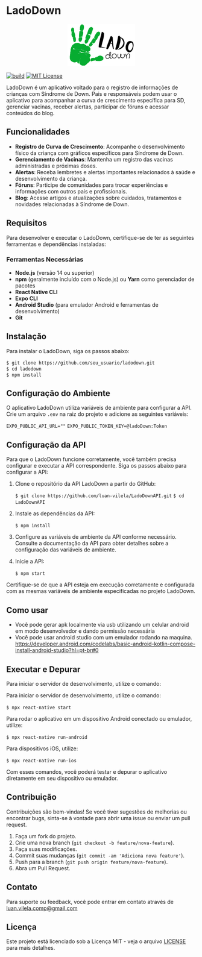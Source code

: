 
# LadoDown 

<p align="center">
	<img src="https://raw.githubusercontent.com/luan-vilela/LadoDown/main/src/assets/logo220x112.png" width="180" alt="Logo LadoDown" />
</p>

[![build](https://github.com/aseprite/aseprite/actions/workflows/build.yml/badge.svg)](https://github.com/aseprite/aseprite/actions/workflows/build.yml) [![MIT License](https://img.shields.io/badge/License-MIT-green.svg)](https://raw.githubusercontent.com/luan-vilela/LadoDown/main/LICENSE)

LadoDown é um aplicativo voltado para o registro de informações de crianças com Síndrome de Down. Pais e responsáveis podem usar o aplicativo para acompanhar a curva de crescimento específica para SD, gerenciar vacinas, receber alertas, participar de fóruns e acessar conteúdos do blog.

## Funcionalidades

 - **Registro de Curva de Crescimento**: Acompanhe o desenvolvimento físico da criança com gráficos específicos para Síndrome de Down. 
 - **Gerenciamento de Vacinas**: Mantenha um registro das vacinas administradas e próximas doses. 
 -  **Alertas**: Receba lembretes e alertas importantes relacionados à saúde e desenvolvimento da criança. 
 - **Fóruns**: Participe de comunidades para trocar experiências e informações com outros pais e profissionais. 
 - **Blog**: Acesse artigos e atualizações sobre cuidados, tratamentos e novidades relacionadas à Síndrome de Down.


## Requisitos

Para desenvolver e executar o LadoDown, certifique-se de ter as seguintes ferramentas e dependências instaladas:



### Ferramentas Necessárias

-   **Node.js** (versão 14 ou superior)
-   **npm** (geralmente incluído com o Node.js) ou **Yarn** como gerenciador de pacotes
-   **React Native CLI**
-   **Expo CLI**
-   **Android Studio** (para emulador Android e ferramentas de desenvolvimento) 
-   **Git** 


 ## Instalação 

Para instalar o LadoDown, siga os passos abaixo:

    $ git clone https://github.com/seu_usuario/ladodown.git
    $ cd ladodown 
    $ npm install
    
  ## Configuração do Ambiente

O aplicativo LadoDown utiliza variáveis de ambiente para configurar a API. Crie um arquivo `.env` na raiz do projeto e adicione as seguintes variáveis:

`EXPO_PUBLIC_API_URL=""`
`EXPO_PUBLIC_TOKEN_KEY=@ladoDown:Token`

## Configuração da API

Para que o LadoDown funcione corretamente, você também precisa configurar e executar a API correspondente. Siga os passos abaixo para configurar a API:

1.  Clone o repositório da API LadoDown a partir do GitHub:
    
    
    `$ git clone https://github.com/luan-vilela/LadoDownAPI.git`
    `$ cd LadoDownAPI` 
    
2.  Instale as dependências da API:
       
    `$ npm install` 
    
3.  Configure as variáveis de ambiente da API conforme necessário. Consulte a documentação da API para obter detalhes sobre a configuração das variáveis de ambiente.
    
4.  Inicie a API:
      
    `$ npm start` 
    

Certifique-se de que a API esteja em execução corretamente e configurada com as mesmas variáveis de ambiente especificadas no projeto LadoDown.

## Como usar

-  Você pode gerar apk localmente via usb utilizando um celular android em modo desenvolvedor e dando permissão necessária
- Você pode usar android studio com um emulador rodando na maquina. https://developer.android.com/codelabs/basic-android-kotlin-compose-install-android-studio?hl=pt-br#0


## Executar e Depurar

Para iniciar o servidor de desenvolvimento, utilize o comando:

Para iniciar o servidor de desenvolvimento, utilize o comando:

`$ npx react-native start` 

Para rodar o aplicativo em um dispositivo Android conectado ou emulador, utilize:

`$ npx react-native run-android` 

Para dispositivos iOS, utilize:

`$ npx react-native run-ios` 

Com esses comandos, você poderá testar e depurar o aplicativo diretamente em seu dispositivo ou emulador.

## Contribuição

Contribuições são bem-vindas! Se você tiver sugestões de melhorias ou encontrar bugs, sinta-se à vontade para abrir uma issue ou enviar um pull request.

1.  Faça um fork do projeto.
2.  Crie uma nova branch (`git checkout -b feature/nova-feature`).
3.  Faça suas modificações.
4.  Commit suas mudanças (`git commit -am 'Adiciona nova feature'`).
5.  Push para a branch (`git push origin feature/nova-feature`).
6.  Abra um Pull Request.

## Contato

Para suporte ou feedback, você pode entrar em contato através de luan.vilela.comp@gmail.com 

## Licença

Este projeto está licenciado sob a Licença MIT - veja o arquivo [LICENSE](https://raw.githubusercontent.com/luan-vilela/LadoDown/main/LICENSE) para mais detalhes.
